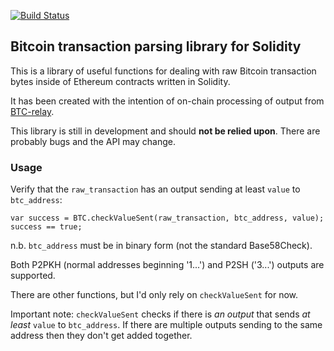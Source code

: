 [![Build Status](https://api.travis-ci.org/rainbeam/solidity-btc-parser.svg?branch=master)](https://travis-ci.org/rainbeam/solidity-btc-parser)

## Bitcoin transaction parsing library for Solidity

This is a library of useful functions for dealing with raw Bitcoin
transaction bytes inside of Ethereum contracts written in Solidity.

It has been created with the intention of on-chain processing of
output from [BTC-relay][btcrelay].

[btcrelay]: https://github.com/ethereum/btcrelay

This library is still in development and should **not be relied
upon**. There are probably bugs and the API may change.


### Usage

Verify that the `raw_transaction` has an output sending at least
`value` to `btc_address`:

```
var success = BTC.checkValueSent(raw_transaction, btc_address, value);
success == true;
```

n.b. `btc_address` must be in binary form (not the standard Base58Check).

Both P2PKH (normal addresses beginning '1...') and P2SH ('3...')
outputs are supported.

There are other functions, but I'd only rely on `checkValueSent` for
now.

Important note: `checkValueSent` checks if there is *an output* that
sends *at least* `value` to `btc_address`. If there are multiple
outputs sending to the same address then they don't get added
together.

